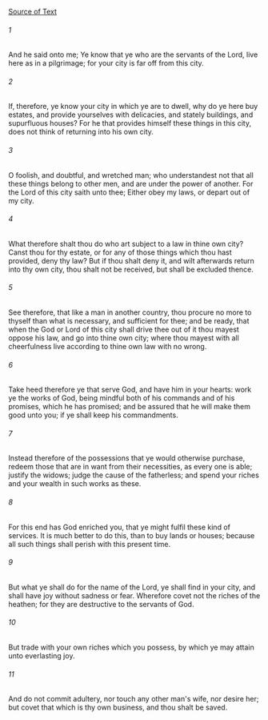 [Source of Text](https://github.com/scrollmapper/bible_databases_deuterocanonical)

###### 1
And he said onto me; Ye know that ye who are the servants of the Lord, live here as in a pilgrimage; for your city is far off from this city.

###### 2
If, therefore, ye know your city in which ye are to dwell, why do ye here buy estates, and provide yourselves with delicacies, and stately buildings, and supurfluous houses? For he that provides himself these things in this city, does not think of returning into his own city.

###### 3
O foolish, and doubtful, and wretched man; who understandest not that all these things belong to other men, and are under the power of another. For the Lord of this city saith unto thee; Either obey my laws, or depart out of my city.

###### 4
What therefore shalt thou do who art subject to a law in thine own city? Canst thou for thy estate, or for any of those things which thou hast provided, deny thy law? But if thou shalt deny it, and wilt afterwards return into thy own city, thou shalt not be received, but shall be excluded thence.

###### 5
See therefore, that like a man in another country, thou procure no more to thyself than what is necessary, and sufficient for thee; and be ready, that when the God or Lord of this city shall drive thee out of it thou mayest oppose his law, and go into thine own city; where thou mayest with all cheerfulness live according to thine own law with no wrong.

###### 6
Take heed therefore ye that serve God, and have him in your hearts: work ye the works of God, being mindful both of his commands and of his promises, which he has promised; and be assured that he will make them good unto you; if ye shall keep his commandments.

###### 7
Instead therefore of the possessions that ye would otherwise purchase, redeem those that are in want from their necessities, as every one is able; justify the widows; judge the cause of the fatherless; and spend your riches and your wealth in such works as these.

###### 8
For this end has God enriched you, that ye might fulfil these kind of services. It is much better to do this, than to buy lands or houses; because all such things shall perish with this present time.

###### 9
But what ye shall do for the name of the Lord, ye shall find in your city, and shall have joy without sadness or fear. Wherefore covet not the riches of the heathen; for they are destructive to the servants of God.

###### 10
But trade with your own riches which you possess, by which ye may attain unto everlasting joy.

###### 11
And do not commit adultery, nor touch any other man's wife, nor desire her; but covet that which is thy own business, and thou shalt be saved.